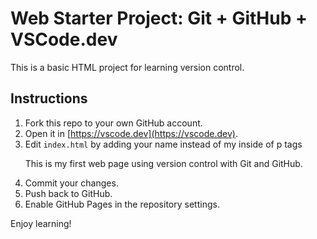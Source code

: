 # Web Starter Project: Git + GitHub + VSCode.dev

This is a basic HTML project for learning version control.

## Instructions
1. Fork this repo to your own GitHub account.
2. Open it in [https://vscode.dev](https://vscode.dev).
3. Edit `index.html` by adding your name instead of my inside of p tags <p>This is my first web page using version control with Git and GitHub.</p>
4. Commit your changes.
5. Push back to GitHub.
6. Enable GitHub Pages in the repository settings.

Enjoy learning!
